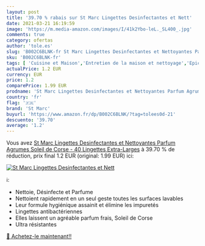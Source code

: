 ```yaml
---
layout: post
title: '39.70 % rabais sur St Marc Lingettes Desinfectantes et Nett'
date: 2021-03-21 16:19:59
image: 'https://m.media-amazon.com/images/I/41k2Ybo-leL._SL400_.jpg'
comments: true
category: ofertas
author: 'tole.es'
slug: 'B002C6BLNK-fr St Marc Lingettes Desinfectantes et Nettoyantes Parfum...'
sku: 'B002C6BLNK-fr'
tags: [ 'Cuisine et Maison','Entretien de la maison et nettoyage','Epicerie','Produits dentretien','Produits et accessoires de nettoyage','st marc','Épicerie', ]
actualPrice: 1.2 EUR
currency: EUR
price: 1.2
comparePrice: 1.99 EUR
prodname: 'St Marc Lingettes Desinfectantes et Nettoyantes Parfum Agrumes Soleil de Corse - 40 Lingettes Extra-Larges'
country: 'fr'
flag: '🇫🇷'
brand: 'St Marc'
buyurl: 'https://www.amazon.fr/dp/B002C6BLNK/?tag=tolees0d-21'
descuento: '39.70'
average: '1.2'
---
```


Vous avez [St Marc Lingettes Desinfectantes et Nettoyantes Parfum Agrumes Soleil de Corse - 40 Lingettes Extra-Larges](https://www.amazon.fr/dp/B002C6BLNK/?tag=tolees0d-21)  à  39.70 % de réduction, prix final  1.2 EUR (original: 1.99 EUR) ici:

[![St Marc Lingettes Desinfectantes et Nett](https://m.media-amazon.com/images/I/41k2Ybo-leL._SL400_.jpg)](https://www.amazon.fr/dp/B002C6BLNK/?tag=tolees0d-21)

ℹ️:

- Nettoie, Désinfecte et Parfume
- Nettoient rapidement en un seul geste toutes les surfaces lavables
- Leur formule hygiénique assainit et élimine les impuretés
- Lingettes antibactériennes
- Elles laissent un agréable parfum frais, Soleil de Corse
- Ultra résistantes

[🛒 Achetez-le maintenant!!](https://www.amazon.fr/dp/B002C6BLNK/?tag=tolees0d-21)
